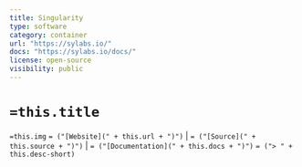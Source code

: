 ```yaml
---
title: Singularity
type: software
category: container
url: "https://sylabs.io/"
docs: "https://sylabs.io/docs/"
license: open-source
visibility: public
---
```

# `=this.title`

`=this.img` `= ("[Website](" + this.url + ")")` |  `= ("[Source](" + this.source + ")")` | `= ("[Documentation](" + this.docs + ")")`
`= ("> " + this.desc-short)`
